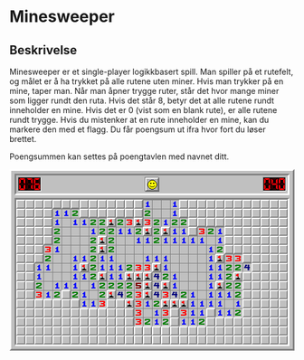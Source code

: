 # Minesweeper

Beskrivelse
- 
Minesweeper er et single-player logikkbasert spill. Man spiller på et rutefelt, og målet er å ha trykket på alle rutene uten miner. Hvis man trykker på en mine, taper man. Når man åpner trygge ruter, står det hvor mange miner som ligger rundt den ruta. Hvis det står 8, betyr det at alle rutene rundt inneholder en mine. Hvis det er 0 (vist som en blank rute), er alle rutene rundt trygge. Hvis du mistenker at en rute inneholder en mine, kan du markere den med et flagg. Du får poengsum ut ifra hvor fort du løser brettet.

Poengsummen kan settes på poengtavlen med navnet ditt.

![minesweeper bilde](/minesweeper\ui\src\main\resources\minesweeper\ui\minesweeper.png)